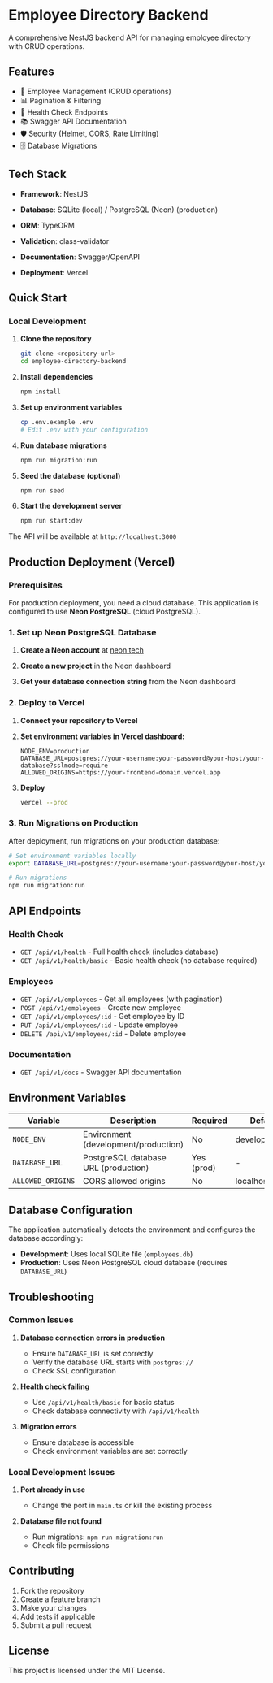 # Employee Directory Backend

A comprehensive NestJS backend API for managing employee directory with CRUD operations.

## Features

- 👥 Employee Management (CRUD operations)
- 📊 Pagination & Filtering
- 🏥 Health Check Endpoints
- 📚 Swagger API Documentation
- 🛡️ Security (Helmet, CORS, Rate Limiting)
- 🗄️ Database Migrations

## Tech Stack

- **Framework**: NestJS
- **Database**: SQLite (local) / PostgreSQL (Neon) (production)
- **ORM**: TypeORM

- **Validation**: class-validator
- **Documentation**: Swagger/OpenAPI
- **Deployment**: Vercel

## Quick Start

### Local Development

1. **Clone the repository**
   ```bash
   git clone <repository-url>
   cd employee-directory-backend
   ```

2. **Install dependencies**
   ```bash
   npm install
   ```

3. **Set up environment variables**
   ```bash
   cp .env.example .env
   # Edit .env with your configuration
   ```

4. **Run database migrations**
   ```bash
   npm run migration:run
   ```

5. **Seed the database (optional)**
   ```bash
   npm run seed
   ```

6. **Start the development server**
   ```bash
   npm run start:dev
   ```

The API will be available at `http://localhost:3000`

## Production Deployment (Vercel)

### Prerequisites

For production deployment, you need a cloud database. This application is configured to use **Neon PostgreSQL** (cloud PostgreSQL).

### 1. Set up Neon PostgreSQL Database

1. **Create a Neon account** at [neon.tech](https://neon.tech)

2. **Create a new project** in the Neon dashboard

3. **Get your database connection string** from the Neon dashboard

### 2. Deploy to Vercel

1. **Connect your repository to Vercel**

2. **Set environment variables in Vercel dashboard:**
   ```
   NODE_ENV=production
   DATABASE_URL=postgres://your-username:your-password@your-host/your-database?sslmode=require
   ALLOWED_ORIGINS=https://your-frontend-domain.vercel.app
   ```

3. **Deploy**
   ```bash
   vercel --prod
   ```

### 3. Run Migrations on Production

After deployment, run migrations on your production database:

```bash
# Set environment variables locally
export DATABASE_URL=postgres://your-username:your-password@your-host/your-database?sslmode=require

# Run migrations
npm run migration:run
```



## API Endpoints

### Health Check
- `GET /api/v1/health` - Full health check (includes database)
- `GET /api/v1/health/basic` - Basic health check (no database required)

### Employees
- `GET /api/v1/employees` - Get all employees (with pagination)
- `POST /api/v1/employees` - Create new employee
- `GET /api/v1/employees/:id` - Get employee by ID
- `PUT /api/v1/employees/:id` - Update employee
- `DELETE /api/v1/employees/:id` - Delete employee

### Documentation
- `GET /api/v1/docs` - Swagger API documentation

## Environment Variables

| Variable | Description | Required | Default |
|----------|-------------|----------|---------|
| `NODE_ENV` | Environment (development/production) | No | development |
| `DATABASE_URL` | PostgreSQL database URL (production) | Yes (prod) | - |
| `ALLOWED_ORIGINS` | CORS allowed origins | No | localhost:3000 |

## Database Configuration

The application automatically detects the environment and configures the database accordingly:

- **Development**: Uses local SQLite file (`employees.db`)
- **Production**: Uses Neon PostgreSQL cloud database (requires `DATABASE_URL`)

## Troubleshooting

### Common Issues

1. **Database connection errors in production**
   - Ensure `DATABASE_URL` is set correctly
   - Verify the database URL starts with `postgres://`
   - Check SSL configuration

2. **Health check failing**
   - Use `/api/v1/health/basic` for basic status
   - Check database connectivity with `/api/v1/health`

3. **Migration errors**
   - Ensure database is accessible
   - Check environment variables are set correctly

### Local Development Issues

1. **Port already in use**
   - Change the port in `main.ts` or kill the existing process

2. **Database file not found**
   - Run migrations: `npm run migration:run`
   - Check file permissions

## Contributing

1. Fork the repository
2. Create a feature branch
3. Make your changes
4. Add tests if applicable
5. Submit a pull request

## License

This project is licensed under the MIT License.
